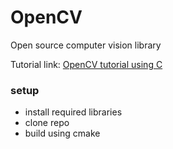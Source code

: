# OpenCV
Open source computer vision library

Tutorial link: [OpenCV tutorial using C](http://docs.opencv.org/3.0-beta/doc/tutorials/introduction/linux_gcc_cmake/linux_gcc_cmake.html)

### setup
 - install required libraries
 - clone repo
 - build using cmake
